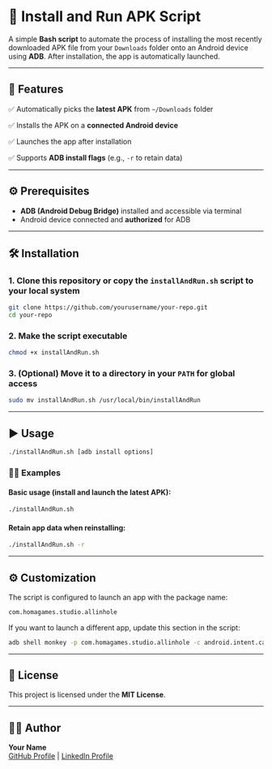 # 🚀 Install and Run APK Script

A simple **Bash script** to automate the process of installing the most recently downloaded APK file from your `Downloads` folder onto an Android device using **ADB**. After installation, the app is automatically launched.

---

## 📝 Features
✅ Automatically picks the **latest APK** from `~/Downloads` folder

✅ Installs the APK on a **connected Android device**

✅ Launches the app after installation

✅ Supports **ADB install flags** (e.g., `-r` to retain data)

---

## ⚙️ Prerequisites
- **ADB (Android Debug Bridge)** installed and accessible via terminal
- Android device connected and **authorized** for ADB

---

## 🛠️ Installation
### 1. Clone this repository or copy the `installAndRun.sh` script to your local system
```bash
git clone https://github.com/yourusername/your-repo.git
cd your-repo
```

### 2. Make the script executable
```bash
chmod +x installAndRun.sh
```

### 3. (Optional) Move it to a directory in your `PATH` for global access
```bash
sudo mv installAndRun.sh /usr/local/bin/installAndRun
```

---

## ▶️ Usage
```bash
./installAndRun.sh [adb install options]
```

### 🧑‍💻 Examples
#### Basic usage (install and launch the latest APK):
```bash
./installAndRun.sh
```
#### Retain app data when reinstalling:
```bash
./installAndRun.sh -r
```

---

## ⚙️ Customization
The script is configured to launch an app with the package name:
```bash
com.homagames.studio.allinhole
```
If you want to launch a different app, update this section in the script:
```bash
adb shell monkey -p com.homagames.studio.allinhole -c android.intent.category.LAUNCHER 1
```

---

## 📜 License
This project is licensed under the **MIT License**.

---

## 🧑‍💻 Author
**Your Name**  
[GitHub Profile](https://github.com/yourusername) | [LinkedIn Profile](https://www.linkedin.com/in/yourlinkedin)
